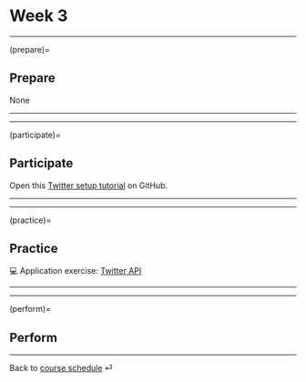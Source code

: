 # Week 3


---

(prepare)=
## Prepare

None

---

---


(participate)=
## Participate


Open this [Twitter setup tutorial](https://github.com/kirenz/twitter-tutorial) on GitHub.


---

---


(practice)=
## Practice

💻 Application exercise: [Twitter API](../ae/ae-2-twitter-api.md)


---

---

(perform)=
## Perform


---

Back to [course schedule](../docs/course-schedule.md) ⏎
